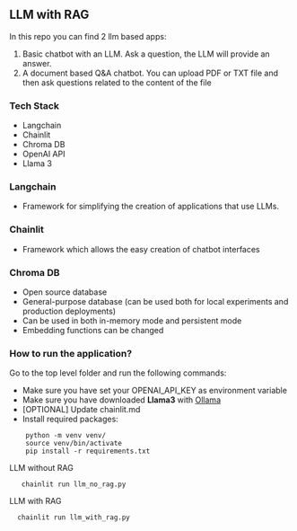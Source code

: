 ## LLM with RAG

In this repo you can find 2 llm based apps:

1. Basic chatbot with an LLM. Ask a question, the LLM will provide an answer.
2. A document based Q&A chatbot. You can upload PDF or TXT file and then ask questions related to the content
of the file

### Tech Stack

- Langchain
- Chainlit
- Chroma DB
- OpenAI API
- Llama 3

### Langchain

- Framework for simplifying the creation of applications that use LLMs.

### Chainlit

- Framework which allows the easy creation of chatbot interfaces

### Chroma DB

- Open source database
- General-purpose database (can be used both for local experiments and production deployments)
- Can be used in both in-memory mode and persistent mode
- Embedding functions can be changed

### How to run the application?

Go to the top level folder and run the following commands:

- Make sure you have set your OPENAI_API_KEY as environment variable
- Make sure you have downloaded **Llama3** with [Ollama](https://ollama.com/) 
- [OPTIONAL] Update chainlit.md
- Install required packages:

```shell
    python -m venv venv/
    source venv/bin/activate
    pip install -r requirements.txt
```

LLM without RAG
```shell
   chainlit run llm_no_rag.py
```

LLM with RAG
```shell
  chainlit run llm_with_rag.py 
```